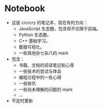 # Notebook
- 这是 crcrcry 的笔记本，现在有的方向：
	- JavaScript 生态圈，包含但不仅限于前端。
	- Python 生态圈。
	- C++ 基础学习。
	- 数据可视化。
	- 一些其他杂七杂八的 mark
- 包含：
	- 书籍、文档的阅读笔记和心得
	- 一些技术的尝试与体会
	- 编程过程中的一些心得
	- 一些排坑
	- 一些尚未理解的问题的 mark
	- ...
- 不定时更新
